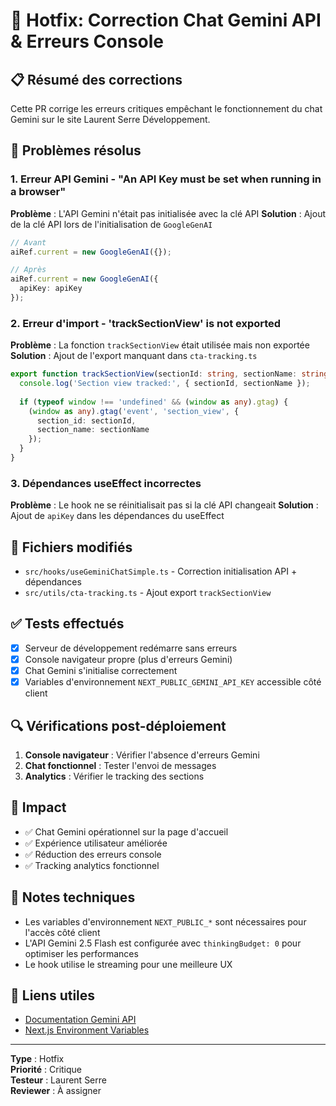 # 🔧 Hotfix: Correction Chat Gemini API & Erreurs Console

## 📋 Résumé des corrections

Cette PR corrige les erreurs critiques empêchant le fonctionnement du chat Gemini sur le site Laurent Serre Développement.

## 🐛 Problèmes résolus

### 1. Erreur API Gemini - "An API Key must be set when running in a browser"
**Problème** : L'API Gemini n'était pas initialisée avec la clé API
**Solution** : Ajout de la clé API lors de l'initialisation de `GoogleGenAI`

```typescript
// Avant
aiRef.current = new GoogleGenAI({});

// Après  
aiRef.current = new GoogleGenAI({
  apiKey: apiKey
});
```

### 2. Erreur d'import - 'trackSectionView' is not exported
**Problème** : La fonction `trackSectionView` était utilisée mais non exportée
**Solution** : Ajout de l'export manquant dans `cta-tracking.ts`

```typescript
export function trackSectionView(sectionId: string, sectionName: string) {
  console.log('Section view tracked:', { sectionId, sectionName });
  
  if (typeof window !== 'undefined' && (window as any).gtag) {
    (window as any).gtag('event', 'section_view', {
      section_id: sectionId,
      section_name: sectionName
    });
  }
}
```

### 3. Dépendances useEffect incorrectes
**Problème** : Le hook ne se réinitialisait pas si la clé API changeait
**Solution** : Ajout de `apiKey` dans les dépendances du useEffect

## 📁 Fichiers modifiés

- `src/hooks/useGeminiChatSimple.ts` - Correction initialisation API + dépendances
- `src/utils/cta-tracking.ts` - Ajout export `trackSectionView`

## ✅ Tests effectués

- [x] Serveur de développement redémarre sans erreurs
- [x] Console navigateur propre (plus d'erreurs Gemini)
- [x] Chat Gemini s'initialise correctement
- [x] Variables d'environnement `NEXT_PUBLIC_GEMINI_API_KEY` accessible côté client

## 🔍 Vérifications post-déploiement

1. **Console navigateur** : Vérifier l'absence d'erreurs Gemini
2. **Chat fonctionnel** : Tester l'envoi de messages
3. **Analytics** : Vérifier le tracking des sections

## 🚀 Impact

- ✅ Chat Gemini opérationnel sur la page d'accueil
- ✅ Expérience utilisateur améliorée
- ✅ Réduction des erreurs console
- ✅ Tracking analytics fonctionnel

## 📝 Notes techniques

- Les variables d'environnement `NEXT_PUBLIC_*` sont nécessaires pour l'accès côté client
- L'API Gemini 2.5 Flash est configurée avec `thinkingBudget: 0` pour optimiser les performances
- Le hook utilise le streaming pour une meilleure UX

## 🔗 Liens utiles

- [Documentation Gemini API](https://ai.google.dev/gemini-api/docs)
- [Next.js Environment Variables](https://nextjs.org/docs/app/building-your-application/configuring/environment-variables)

---

**Type** : Hotfix  
**Priorité** : Critique  
**Testeur** : Laurent Serre  
**Reviewer** : À assigner